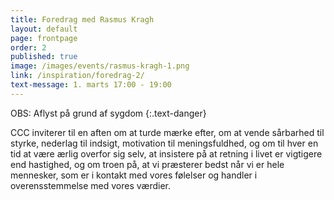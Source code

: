 ```yaml
---
title: Foredrag med Rasmus Kragh
layout: default
page: frontpage
order: 2
published: true
image: /images/events/rasmus-kragh-1.png
link: /inspiration/foredrag-2/
text-message: 1. marts 17:00 - 19:00
---
```

OBS: Aflyst på grund af sygdom
{:.text-danger}

CCC inviterer til en aften om at turde mærke efter, om at vende sårbarhed til styrke, nederlag til indsigt, motivation til meningsfuldhed, og om til hver en tid at være ærlig overfor sig selv, at insistere på at retning i livet er vigtigere end hastighed, og om troen på, at vi præsterer bedst når vi er hele mennesker, som er i kontakt med vores følelser og handler i overensstemmelse med vores værdier.